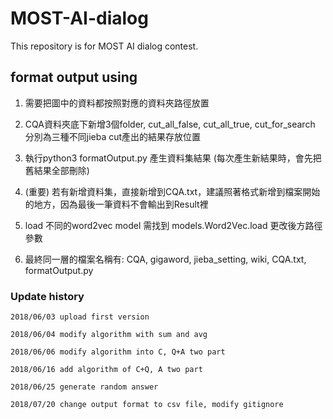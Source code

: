 # MOST-AI-dialog
This repository is for MOST AI dialog contest.

## format output using

1. 需要把圖中的資料都按照對應的資料夾路徑放置

2. CQA資料夾底下新增3個folder,  cut_all_false, cut_all_true, cut_for_search  分別為三種不同jieba cut產出的結果存放位置

3. 執行python3 formatOutput.py 產生資料集結果 (每次產生新結果時，會先把舊結果全部刪除)

4. (重要) 若有新增資料集，直接新增到CQA.txt，建議照著格式新增到檔案開始的地方，因為最後一筆資料不會輸出到Result裡

5. load 不同的word2vec model 需找到 models.Word2Vec.load 更改後方路徑參數

6. 最終同一層的檔案名稱有: CQA, gigaword, jieba_setting, wiki, CQA.txt, formatOutput.py

### Update history

`2018/06/03 upload first version`

`2018/06/04 modify algorithm with sum and avg`

`2018/06/06 modify algorithm into C, Q+A two part`

`2018/06/16 add algorithm of C+Q, A two part`

`2018/06/25 generate random answer`

`2018/07/20 change output format to csv file, modify gitignore`



